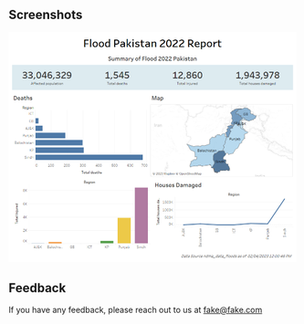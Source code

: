 ## Screenshots

![App Screenshot](https://github.com/hammad-ali-shah/Visualisation/blob/main/Tableau/Pakistan%20Flood%202022%20Dashboard/Pakistan%20Flood%202022%20Dashboard.png?raw=true)


## Feedback

If you have any feedback, please reach out to us at fake@fake.com
